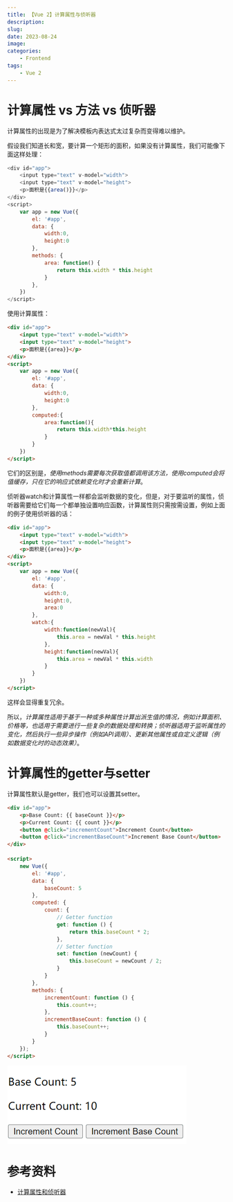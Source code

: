 ```yaml
---
title: 【Vue 2】计算属性与侦听器
description: 
slug: 
date: 2023-08-24
image: 
categories:
    - Frontend
tags:
    - Vue 2
---
```

# 计算属性 vs 方法 vs 侦听器

计算属性的出现是为了解决模板内表达式太过复杂而变得难以维护。

假设我们知道长和宽，要计算一个矩形的面积，如果没有计算属性，我们可能像下面这样处理：

```javascript
<div id="app">
    <input type="text" v-model="width">
    <input type="text" v-model="height">
    <p>面积是{{area()}}</p>
</div>
<script>
    var app = new Vue({
        el: '#app',
        data: {
            width:0,
            height:0
        },
        methods: {
            area: function() {
                return this.width * this.height
            }
        },
    })
</script>
```

使用计算属性：

```html
<div id="app">
    <input type="text" v-model="width">
    <input type="text" v-model="height">
    <p>面积是{{area}}</p>
</div>
<script>
    var app = new Vue({
        el: '#app',
        data: {
            width:0,
            height:0
    	},
        computed:{
            area:function(){
                return this.width*this.height
            }
        }
    })
</script>
```

它们的区别是，*使用methods需要每次获取值都调用该方法，使用computed会将值缓存，只在它的响应式依赖变化时才会重新计算*。

侦听器watch和计算属性一样都会监听数据的变化，但是，对于要监听的属性，侦听器需要给它们每一个都单独设置响应函数，计算属性则只需按需设置，例如上面的例子使用侦听器的话：

```html
<div id="app">
    <input type="text" v-model="width">
    <input type="text" v-model="height">
    <p>面积是{{area}}</p>
</div>
<script>
    var app = new Vue({
        el: '#app',
        data: {
            width:0,
            height:0,
            area:0
        },
        watch:{
            width:function(newVal){
                this.area = newVal * this.height
            },
            height:function(newVal){
                this.area = newVal * this.width
            }
        }
    })
</script>
```

这样会显得重复冗余。

所以，*计算属性适用于基于一种或多种属性计算出派生值的情况，例如计算面积、价格等，也适用于需要进行一些复杂的数据处理和转换；侦听器适用于监听属性的变化，然后执行一些异步操作（例如API调用）、更新其他属性或自定义逻辑（例如数据变化时的动态效果）*。

# 计算属性的getter与setter

计算属性默认是getter，我们也可以设置其setter。

```html
<div id="app">
    <p>Base Count: {{ baseCount }}</p>
    <p>Current Count: {{ count }}</p>
    <button @click="incrementCount">Increment Count</button>
    <button @click="incrementBaseCount">Increment Base Count</button>
</div>

<script>
    new Vue({
        el: '#app',
        data: {
            baseCount: 5
        },
        computed: {
            count: {
                // Getter function
                get: function () {
                    return this.baseCount * 2;
                },
                // Setter function
                set: function (newCount) {
                    this.baseCount = newCount / 2;
                }
            }
        },
        methods: {
            incrementCount: function () {
                this.count++;
            },
            incrementBaseCount: function () {
                this.baseCount++;
            }
        }
    });
</script>
```

![在这里插入图片描述](https://raw.githubusercontent.com/Shadow-Kylin/BlogImages/main/202310151435437.gif)

# 参考资料

- [计算属性和侦听器](https://v2.cn.vuejs.org/v2/guide/computed.html)

